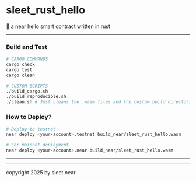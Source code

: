 # sleet_rust_hello

🦀 a near hello smart contract written in rust


---

### Build and Test

```bash
# CARGO COMMANDS
cargo check
cargo test
cargo clean

# CUSTOM SCRIPTS
./build_cargo.sh
./build_reproducible.sh
./clean.sh # Just cleans the .wasm files and the custom build directories
```

###  How to Deploy?

```bash
# Deploy to testnet
near deploy <your-account>.testnet build_near/sleet_rust_hello.wasm

# For mainnet deployment
near deploy <your-account>.near build_near/sleet_rust_hello.wasm
```

---







---

copyright 2025 by sleet.near
